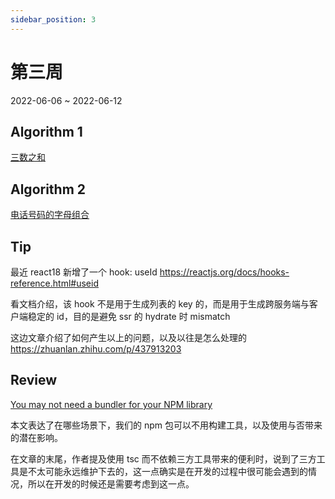 ```yaml
---
sidebar_position: 3
---
```


# 第三周

2022-06-06 ~ 2022-06-12

## Algorithm 1

[三数之和](https://github.com/JunwuHuang/leetcode-daily/blob/master/3sum/%E4%B8%89%E6%95%B0%E4%B9%8B%E5%92%8C.md)

## Algorithm 2

[电话号码的字母组合](https://github.com/JunwuHuang/leetcode-daily/blob/master/letter-combinations-of-a-phone-number/%E7%94%B5%E8%AF%9D%E5%8F%B7%E7%A0%81%E7%9A%84%E5%AD%97%E6%AF%8D%E7%BB%84%E5%90%88.md)

## Tip

最近 react18 新增了一个 hook: useId
<https://reactjs.org/docs/hooks-reference.html#useid>

看文档介绍，该 hook 不是用于生成列表的 key 的，而是用于生成跨服务端与客户端稳定的 id，目的是避免 ssr 的 hydrate 时 mismatch

这边文章介绍了如何产生以上的问题，以及以往是怎么处理的
<https://zhuanlan.zhihu.com/p/437913203>

## Review

[You may not need a bundler for your NPM library](https://cmdcolin.github.io/posts/2022-05-27-youmaynotneedabundler)

本文表达了在哪些场景下，我们的 npm 包可以不用构建工具，以及使用与否带来的潜在影响。

在文章的末尾，作者提及使用 tsc 而不依赖三方工具带来的便利时，说到了三方工具是不太可能永远维护下去的，这一点确实是在开发的过程中很可能会遇到的情况，所以在开发的时候还是需要考虑到这一点。
